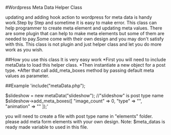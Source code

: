 #Wordpress Meta Data Helper Class

updating and adding hook action to wordpress for meta data is handy work.Step by Step and sometime it is easy to make error.
This class can help programmer to create meta element and updating meta values.
There are some plugin that can help to make meta elements but some of them are needed to pay.Some come with their own design and you may don't satisfy with this.
This class is not plugin and just helper class and let you do more work as you wish.

##How you use this class
It is very easy work
*First you will need to include metaData to load this helper class.
*Then instantiate a new object for a post type.
*After that call add_meta_boxes method by passing default meta values as parameter.

##Example
'include("metaData.php");

$slideshow = new metaData("slideshow"); //"slideshow" is post type name
$slideshow->add_meta_boxes([
							"image_count" => 0,
							"type"        => "",
							"animation"   => ""
						  ]);'

you will need to create a file with post type name in "elements" folder.
please add meta form elements with your own design.
Note: $meta_datas is ready made variable to used in this file.